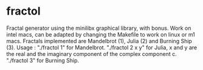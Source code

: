 # fractol
Fractal generator using the minilibx graphical library, with bonus. Work on intel macs, can be adapted by changing the Makefile to work on linux or m1 macs. 
Fractals implemented are Mandelbrot (1), Julia (2) and Burning Ship (3). 
Usage : "./fractol 1" for Mandelbrot.
        "./fractol 2 x y" for Julia, x and y are the real and the imaginary component of the complex component c.
        "./fractol 3" for Burning Ship.
